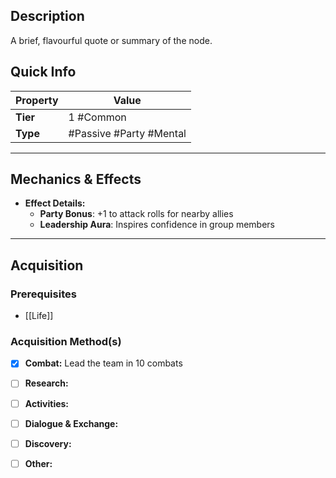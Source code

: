 ## Description
 A brief, flavourful quote or summary of the node.

## Quick Info
| Property | Value                        |
| -------- | ---------------------------- |
| **Tier** | 1 #Common                    |
| **Type** | #Passive #Party #Mental     |

---

## Mechanics & Effects
- **Effect Details:**
    - **Party Bonus**: +1 to attack rolls for nearby allies
    - **Leadership Aura**: Inspires confidence in group members

---

## Acquisition
### Prerequisites
- [[Life]]

### Acquisition Method(s)
- [x] **Combat:** Lead the team in 10 combats
- [ ] **Research:** 
- [ ] **Activities:** 
- [ ] **Dialogue & Exchange:** 
- [ ] **Discovery:** 
- [ ] **Other:** 

